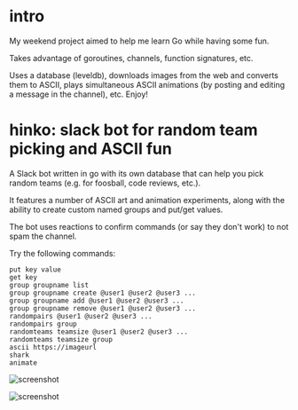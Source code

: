 # intro

My weekend project aimed to help me learn Go while having some fun.

Takes advantage of goroutines, channels, function signatures, etc.

Uses a database (leveldb), downloads images from the web and converts them to ASCII, plays simultaneous ASCII animations (by posting and editing a message in the channel), etc. Enjoy!

# hinko: slack bot for random team picking and ASCII fun

A Slack bot written in go with its own database that can help you pick random teams (e.g. for foosball, code reviews, etc.).

It features a number of ASCII art and animation experiments, along with the ability to create custom named groups and put/get values.

The bot uses reactions to confirm commands (or say they don't work) to not spam the channel.

Try the following commands:
```help
put key value
get key
group groupname list
group groupname create @user1 @user2 @user3 ...
group groupname add @user1 @user2 @user3 ...
group groupname remove @user1 @user2 @user3 ...
randompairs @user1 @user2 @user3 ...
randompairs group
randomteams teamsize @user1 @user2 @user3 ...
randomteams teamsize group
ascii https://imageurl
shark
animate
```
![screenshot](https://github.com/tadej/hinko/blob/master/images/hinko-screen-1.png "screenshot")

![screenshot](https://github.com/tadej/hinko/blob/master/images/hinko-screen-2.png "screenshot")
